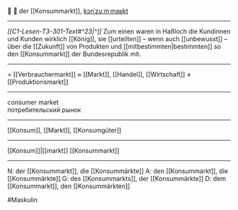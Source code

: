 🛒 🔵 der [[Konsummarkt]], [kɔnˈzuːmˌmaʁkt](https://youglish.com/pronounce/Konsummarkt/german)

---
*[[C1-Lesen-T3-301-Text#^23|^]]* Zum einen waren in Haßloch die Kundinnen und Kunden wirklich [[König]], sie [[urteilten]] – wenn auch [[unbewusst]] – über die [[Zukunft]] von Produkten und [[mitbestimmten|bestimmten]] so den [[Konsummarkt]] der Bundesrepublik mit.

---
= [[Verbrauchermarkt]]
≈ [[Markt]], [[Handel]], [[Wirtschaft]]
≠ [[Produktionsmarkt]]

---
consumer market  
потребительский рынок

---
[[Konsum]], [[Markt]], [[Konsumgüter]]

---
[[Konsum]]|[[markt]]
[[Konsummarkt]]


---
N: der [[Konsummarkt]], die [[Konsummärkte]]
A: den [[Konsummarkt]], die [[Konsummärkte]]
G: des [[Konsummarkts]], der [[Konsummärkte]]
D: dem [[Konsummarkt]], den [[Konsummärkten]]

#Maskulin 